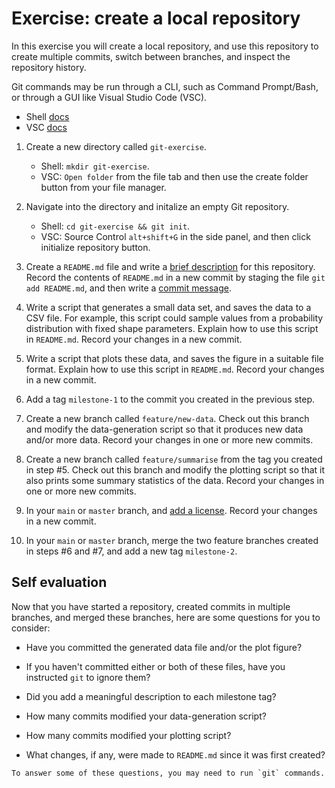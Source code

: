 # Exercise: create a local repository

<!--


Create a local repository;

Create commits in your local repository;

Search your commit history to identify commits that made a specific change;

Create a remote repository;

Push commits from your local repository to a remote repository;

Pull commits from a remote repository to your local repository;

Use tags to identify important milestones;

Work in a separate branch and then merge your changes into your main branch;

-->

In this exercise you will create a local repository, and use this repository to create multiple commits, switch between branches, and inspect the repository history.

Git commands may be run through a CLI, such as Command Prompt/Bash, or through a GUI like Visual Studio Code (VSC). 
* Shell [docs](https://git-scm.com/docs)
* VSC [docs](https://code.visualstudio.com/docs/sourcecontrol/overview)

1. Create a new directory called `git-exercise`.
   * Shell: `mkdir git-exercise`.
   * VSC: `Open folder` from the file tab and then use the create folder button from your file manager.
    
2. Navigate into the directory and initalize an empty Git repository.
   * Shell: `cd git-exercise && git init`.
   * VSC: Source Control `alt+shift+G` in the side panel, and then click initialize repository button.
  
3. Create a `README.md` file and write a [brief description](how-to-structure-a-repository.md#include-a-readme-file) for this repository.
   Record the contents of `README.md` in a new commit by staging the file `git add README.md`, and then write a [commit message](../version-control/how-do-I-write-a-commit-message.md).

4. Write a script that generates a small data set, and saves the data to a CSV file.
   For example, this script could sample values from a probability distribution with fixed shape parameters.
   Explain how to use this script in `README.md`.
   Record your changes in a new commit.

5. Write a script that plots these data, and saves the figure in a suitable file format.
   Explain how to use this script in `README.md`.
   Record your changes in a new commit.

6. Add a tag `milestone-1` to the commit you created in the previous step.

7. Create a new branch called `feature/new-data`.
   Check out this branch and modify the data-generation script so that it produces new data and/or more data.
   Record your changes in one or more new commits.

8. Create a new branch called `feature/summarise` from the tag you created in step #5.
   Check out this branch and modify the plotting script so that it also prints some summary statistics of the data.
   Record your changes in one or more new commits.

9. In your `main` or `master` branch, and [add a license](choosing-a-license.md).
   Record your changes in a new commit.

10. In your `main` or `master` branch, merge the two feature branches created in steps #6 and #7, and add a new tag `milestone-2`.

## Self evaluation

Now that you have started a repository, created commits in multiple branches, and merged these branches, here are some questions for you to consider:

- Have you committed the generated data file and/or the plot figure?

- If you haven't committed either or both of these files, have you instructed `git` to ignore them?

- Did you add a meaningful description to each milestone tag?

- How many commits modified your data-generation script?

- How many commits modified your plotting script?

- What changes, if any, were made to `README.md` since it was first created?

```admonish tip
To answer some of these questions, you may need to run `git` commands.
```
